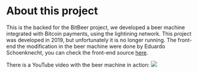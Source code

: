 # About this project
This is the backed for the BitBeer project, we developed a beer machine integrated with Bitcoin payments, using the lightining network.
This project was developed in 2019, but unfortunately it is no longer running.
The front-end the modification in the beer machine were done by Eduardo Schoenknecht, you can check the front-end source [here](https://github.com/odudex/bitcoinBeer).

There is a YouTube video with the beer machine in action:
[![](https://img.youtube.com/vi/m26xDtktjr0/0.jpg)](https://www.youtube.com/watch?v=m26xDtktjr0)
